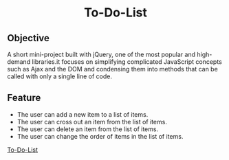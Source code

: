 <h1 align="center"> To-Do-List </h1>

## Objective
A short mini-project built with jQuery, one of the most popular and high-demand libraries.it focuses on simplifying complicated JavaScript concepts such as Ajax and the DOM and condensing them into methods that can be called with only a single line of code.

## Feature
- The user can add a new item to a list of items.
- The user can cross out an item from the list of items.
- The user can delete an item from the list of items.
- The user can change the order of items in the list of items.

[To-Do-List](https://trupti7291.github.io/To-Do-List/)
